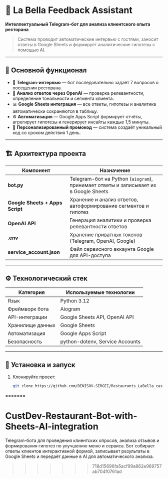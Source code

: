 
# 🍝 La Bella Feedback Assistant  

**Интеллектуальный Telegram-бот для анализа клиентского опыта ресторана**  
> Система проводит автоматические интервью с гостями, заносит ответы в Google Sheets и формирует аналитические гипотезы с помощью AI.

---

## 🧩 Основной функционал

- 🤖 **Telegram-интервью** — бот последовательно задаёт 7 вопросов о посещении ресторана.  
- 🧠 **Анализ ответов через OpenAI** — проверка релевантности, определение тональности и сегмента клиента.  
- 📊 **Google Sheets интеграция** — все ответы, гипотезы и аналитика автоматически сохраняются в таблицу.  
- ⚙️ **Автоматизация** — Google Apps Script формирует отчёты, агрегирует гипотезы и генерирует инсайты каждые 1,5 минуты.  
- 🎁 **Персонализированный промокод** — система создаёт уникальный код со сроком действия 1 день.  

---

## 🏗️ Архитектура проекта

| Компонент | Назначение |
|------------|------------|
| **bot.py** | Telegram-бот на Python (`aiogram`), принимает ответы и записывает их в Google Sheets |
| **Google Sheets + Apps Script** | Хранение и анализ ответов, автоформирование сегментов и гипотез |
| **OpenAI API** | Генерация аналитики и проверка релевантности ответов |
| **.env** | Хранение приватных токенов (Telegram, OpenAI, Google) |
| **service_account.json** | Файл сервисного аккаунта Google для API-доступа |

---

## ⚙️ Технологический стек

| Категория | Используемые технологии |
|------------|--------------------------|
| Язык | Python 3.12 |
| Фреймворк бота | Aiogram |
| API-интеграции | Google Sheets API, OpenAI API |
| Хранилище данных | Google Sheets |
| Автоматизация | Google Apps Script |
| Безопасность | python-dotenv, Service Accounts |

---

## 🚀 Установка и запуск

1. Клонируйте проект:
   ```bash
   git clone https://github.com/DENISOV-SERGEI/Restaurants_LaBella_castdev.git
=======
# CustDev-Restaurant-Bot-with-Sheets-AI-integration
Telegram-бота для проведения клиентских опросов, анализа отзывов и формирования гипотез по улучшению меню и сервиса. Бот собирает ответы клиентов интерактивной формой, записывает результаты в Google Sheets и передаёт данные в AI для автоматического анализа.
>>>>>>> 718d15696fa5acf99a862e969757ab704f0761ad
